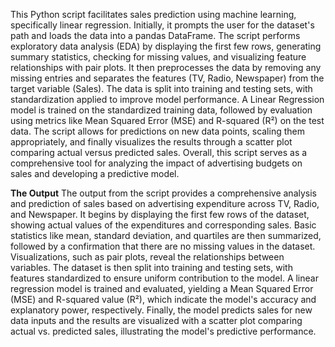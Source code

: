 This Python script facilitates sales prediction using machine learning, specifically linear regression. Initially, it prompts the user for the dataset's path and loads the data into a pandas DataFrame. The script performs exploratory data analysis (EDA) by displaying the first few rows, generating summary statistics, checking for missing values, and visualizing feature relationships with pair plots. It then preprocesses the data by removing any missing entries and separates the features (TV, Radio, Newspaper) from the target variable (Sales). The data is split into training and testing sets, with standardization applied to improve model performance. A Linear Regression model is trained on the standardized training data, followed by evaluation using metrics like Mean Squared Error (MSE) and R-squared (R²) on the test data. The script allows for predictions on new data points, scaling them appropriately, and finally visualizes the results through a scatter plot comparing actual versus predicted sales. Overall, this script serves as a comprehensive tool for analyzing the impact of advertising budgets on sales and developing a predictive model.

**The Output**
The output from the script provides a comprehensive analysis and prediction of sales based on advertising expenditure across TV, Radio, and Newspaper. It begins by displaying the first few rows of the dataset, showing actual values of the expenditures and corresponding sales. Basic statistics like mean, standard deviation, and quartiles are then summarized, followed by a confirmation that there are no missing values in the dataset. Visualizations, such as pair plots, reveal the relationships between variables. The dataset is then split into training and testing sets, with features standardized to ensure uniform contribution to the model. A linear regression model is trained and evaluated, yielding a Mean Squared Error (MSE) and R-squared value (R²), which indicate the model's accuracy and explanatory power, respectively. Finally, the model predicts sales for new data inputs and the results are visualized with a scatter plot comparing actual vs. predicted sales, illustrating the model's predictive performance.
